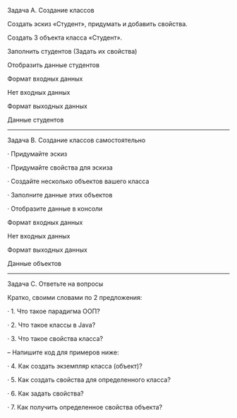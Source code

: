 Задача A. Создание классов

Создать эскиз «Студент», придумать и добавить свойства.

Создать 3 объекта класса «Студент».

Заполнить студентов (Задать их свойства)

Отобразить данные студентов

Формат входных данных

Нет входных данных

Формат выходных данных

Данные студентов

----------------------------------------
Задача B. Создание классов самостоятельно

· Придумайте эскиз

· Придумайте свойства для эскиза

· Создайте несколько объектов вашего класса

· Заполните данные этих объектов

· Отобразите данные в консоли

Формат входных данных

Нет входных данных

Формат выходных данных

Данные объектов

------------------------------------------
Задача C. Ответьте на вопросы

Кратко, своими словами по 2 предложения:

· 1. Что такое парадигма ООП?

· 2. Что такое классы в Java?

· 3. Что такое свойства класса?

– Напишите код для примеров ниже:

· 4. Как создать экземпляр класса (объект)?

· 5. Как создать свойства для определенного класса?

· 6. Как задать свойства?

· 7. Как получить определенное свойства объекта?